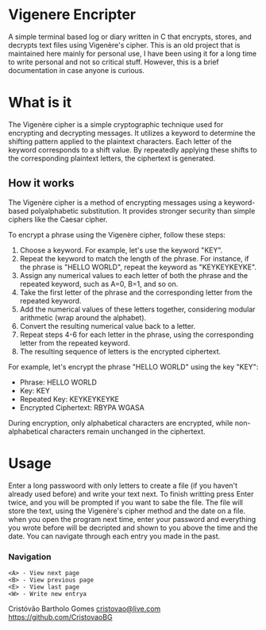 # Vigenere Encripter
A simple terminal based log or diary written in C that encrypts, stores, and decrypts text files using Vigenère's cipher. This is an old project that is maintained here mainly for personal use, I have been using it for a long time to write personal and not so critical stuff. However, this is a brief documentation in case anyone is curious.

# What is it
The Vigenère cipher is a simple cryptographic technique used for encrypting and decrypting messages. It utilizes a keyword to determine the shifting pattern applied to the plaintext characters. Each letter of the keyword corresponds to a shift value. By repeatedly applying these shifts to the corresponding plaintext letters, the ciphertext is generated.

## How it works

The Vigenère cipher is a method of encrypting messages using a keyword-based polyalphabetic substitution. It provides stronger security than simple ciphers like the Caesar cipher.

To encrypt a phrase using the Vigenère cipher, follow these steps:

1. Choose a keyword. For example, let's use the keyword "KEY".
2. Repeat the keyword to match the length of the phrase. For instance, if the phrase is "HELLO WORLD", repeat the keyword as "KEYKEYKEYKE".
3. Assign any numerical values to each letter of both the phrase and the repeated keyword, such as A=0, B=1, and so on.
4. Take the first letter of the phrase and the corresponding letter from the repeated keyword.
5. Add the numerical values of these letters together, considering modular arithmetic (wrap around the alphabet).
6. Convert the resulting numerical value back to a letter.
7. Repeat steps 4-6 for each letter in the phrase, using the corresponding letter from the repeated keyword.
8. The resulting sequence of letters is the encrypted ciphertext.

For example, let's encrypt the phrase "HELLO WORLD" using the key "KEY":

- Phrase: HELLO WORLD
- Key: KEY
- Repeated Key: KEYKEYKEYKE
- Encrypted Ciphertext: RBYPA WGASA

During encryption, only alphabetical characters are encrypted, while non-alphabetical characters remain unchanged in the ciphertext.

# Usage
Enter a long passwoord with only letters to create a file (if you haven't already used before) and write your text next. To finish writting press Enter twice, and you will be prompted if you want to sabe the file. The file will store the text, using the Vigenère's cipher method and the date on a file. when you open the program next time, enter your password and everything you wrote before will be decripted and shown to you above the time and the date. You can navigate through each entry you made in the past.

### Navigation
    <A> - View next page
    <B> - View previous page
    <E> - View last page
    <W> - Write new entrya

Cristóvão Bartholo Gomes
cristovao@live.com
https://github.com/CristovaoBG
